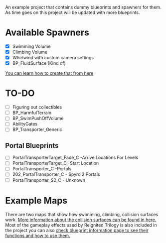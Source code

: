 An example project that contains dummy blueprints and spawners for them. As time goes on this project will be updated with more blueprints. 

# Available Spawners

- [X] Swimming Volume  
- [X] Climbing Volume  
- [X] Whirlwind with custom camera settings  
- [X] BP_FluidSurface (Kind of)

[You can learn how to create that from here](https://franklygd.github.io/Spyro-Reignited-Trilogy-Asset-Replacement/Level-Making/3-Spawning-Actors-In-Custom-Levels/)

# TO-DO

- [ ] Figuring out collectibles  
- [ ] BP_HarmfulTerrain  
- [ ] BP_SwimPushOffVolume  
- [ ] AbilityGates  
- [ ] BP_Transporter_Generic  

## Portal Blueprints
- [ ] PortalTransporterTarget_Fade_C -Arrive Locations For Levels  
- [ ] PortalTransporterTarget_C -Start Location  
- [ ] PortalTransporter_C -Portals  
- [ ] 202_PortalTransporter_C - Spyro 2 Portals  
- [ ] PortalTransporter_S2_C - Unknown  

# Example Maps

There are two maps that show how swimming, climbing, collision surfaces work. [More information about the collision surfaces can be found in here.](https://franklygd.github.io/Spyro-Reignited-Trilogy-Asset-Replacement/Level-Making/Blueprint-Info/) 
Most of the gameplay effects used by Reignited Trilogy is also included in the project you can also [check blueprint information page to see their functions and how to use them.](https://franklygd.github.io/Spyro-Reignited-Trilogy-Asset-Replacement/Level-Making/Blueprint-Info/)
